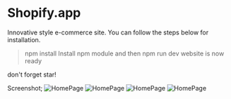 # Shopify.app

Innovative style e-commerce site. You can follow the steps below for installation.
> npm install
Install npm module and then
> npm run dev 
website is now ready

don't forget star!

Screenshot;
![HomePage](https://media.discordapp.net/attachments/1262527128101191741/1262527154860593255/image.png?ex=669a374a&is=6698e5ca&hm=047ef48e35b878ed0dea36e55c55bb31d6245db9ee6418ed040fa334b2fdfb73&=&format=webp&quality=lossless&width=550&height=228)
![HomePage]([https://media.discordapp.net/attachments/1262527128101191741/1263611630697054280/image.png?ex=669add89&is=66998c09&hm=e9e5f95f90b56a07383ff5efc0f49c511e282583c44a2bc1d09feb6a18f6445a&=&format=webp&quality=lossless&width=550&height=232)
![HomePage](https://media.discordapp.net/attachments/1262527128101191741/1263611770413645966/image.pngex=669addaa&is=66998c2a&hm=5d235a43ec845cbfc005ff54fa3a9543a97690e40059798a378b345df43b27c3&=&format=webp&quality=lossless&width=550&height=282)
![HomePage](https://media.discordapp.net/attachments/1262527128101191741/1263612127004987483/image.png?ex=669addff&is=66998c7f&hm=9f7f54c4e84a5ca74069aca01fa2ec4dc5bf549a17674406d8436e2c361fc202&=&format=webp&quality=lossless&width=550&height=265)

